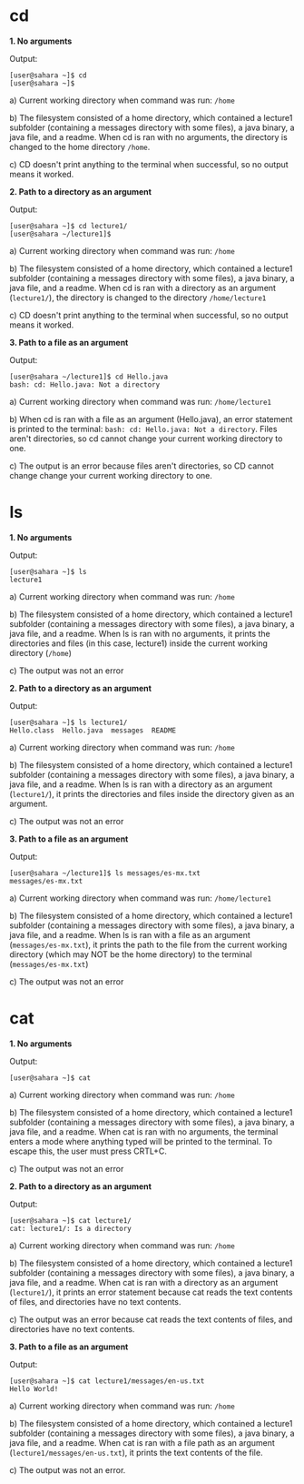 # cd

**1. No arguments**

Output:
```
[user@sahara ~]$ cd
[user@sahara ~]$
```

a) Current working directory when command was run:
```/home```

b) The filesystem consisted of a home directory, which contained a lecture1 subfolder (containing a messages directory with some files), a java binary, a java file, and a readme. When cd is ran with no arguments, the directory is changed to the home directory ```/home```.

c) CD doesn't print anything to the terminal when successful, so no output means it worked.

**2. Path to a directory as an argument**

Output:

```
[user@sahara ~]$ cd lecture1/
[user@sahara ~/lecture1]$
```

a) Current working directory when command was run:
```/home```

b) The filesystem consisted of a home directory, which contained a lecture1 subfolder (containing a messages directory with some files), a java binary, a java file, and a readme. When cd is ran with a directory as an argument (```lecture1/```), the directory is changed to the directory ```/home/lecture1```

c) CD doesn't print anything to the terminal when successful, so no output means it worked.

**3. Path to a file as an argument**

Output:

```
[user@sahara ~/lecture1]$ cd Hello.java 
bash: cd: Hello.java: Not a directory
```

a) Current working directory when command was run:
```/home/lecture1```

b) When cd is ran with a file as an argument (Hello.java), an error statement is printed to the terminal: ```bash: cd: Hello.java: Not a directory```. Files aren't directories, so cd cannot change your current working directory to one.

c) The output is an error because files aren't directories, so CD cannot change change your current working directory to one.

# ls

**1. No arguments**

Output:

```
[user@sahara ~]$ ls
lecture1
```

a) Current working directory when command was run:
```/home```

b) The filesystem consisted of a home directory, which contained a lecture1 subfolder (containing a messages directory with some files), a java binary, a java file, and a readme. When ls is ran with no arguments, it prints the directories and files (in this case, lecture1) inside the current working directory (```/home```)

c) The output was not an error

**2. Path to a directory as an argument**

Output:

```
[user@sahara ~]$ ls lecture1/
Hello.class  Hello.java  messages  README
```

a) Current working directory when command was run:
```/home```

b) The filesystem consisted of a home directory, which contained a lecture1 subfolder (containing a messages directory with some files), a java binary, a java file, and a readme. When ls is ran with a directory as an argument (```lecture1/```), it prints the directories and files inside the directory given as an argument.

c) The output was not an error

**3. Path to a file as an argument**

Output:

```
[user@sahara ~/lecture1]$ ls messages/es-mx.txt 
messages/es-mx.txt
```

a) Current working directory when command was run:
```/home/lecture1```

b) The filesystem consisted of a home directory, which contained a lecture1 subfolder (containing a messages directory with some files), a java binary, a java file, and a readme. When ls is ran with a file as an argument (```messages/es-mx.txt```), it prints the path to the file from the current working directory (which may NOT be the home directory) to the terminal (```messages/es-mx.txt```)

c) The output was not an error

# cat

**1. No arguments**

Output:

```
[user@sahara ~]$ cat

```

a) Current working directory when command was run:
```/home```

b) The filesystem consisted of a home directory, which contained a lecture1 subfolder (containing a messages directory with some files), a java binary, a java file, and a readme. When cat is ran with no arguments, the terminal enters a mode where anything typed will be printed to the terminal. To escape this, the user must press CRTL+C.

c) The output was not an error

**2. Path to a directory as an argument**

Output:

```
[user@sahara ~]$ cat lecture1/
cat: lecture1/: Is a directory
```

a) Current working directory when command was run:
```/home```

b) The filesystem consisted of a home directory, which contained a lecture1 subfolder (containing a messages directory with some files), a java binary, a java file, and a readme. When cat is ran with a directory as an argument (```lecture1/```), it prints an error statement because cat reads the text contents of files, and directories have no text contents.

c) The output was an error because cat reads the text contents of files, and directories have no text contents.

**3. Path to a file as an argument**

Output:

```
[user@sahara ~]$ cat lecture1/messages/en-us.txt 
Hello World!
```

a) Current working directory when command was run:
```/home```

b) The filesystem consisted of a home directory, which contained a lecture1 subfolder (containing a messages directory with some files), a java binary, a java file, and a readme. When cat is ran with a file path as an argument (```lecture1/messages/en-us.txt```), it prints the text contents of the file.

c) The output was not an error.
